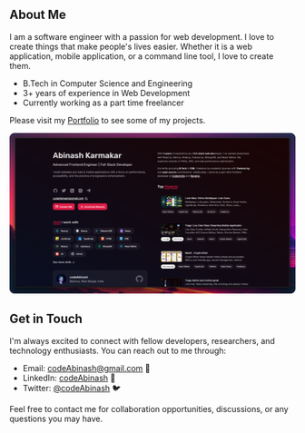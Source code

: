 ## About Me

I am a software engineer with a passion for web development. I love to create things that make people's lives easier. Whether it is a web application, mobile application, or a command line tool, I love to create them.

- B.Tech in Computer Science and Engineering
- 3+ years of experience in Web Development
- Currently working as a part time freelancer

Please visit my
<a target="_blank" href="https://codeAbinash.vercel.app">Portfolio</a> to see some of my projects.

<a target="_blank" href="https://codeAbinash.vercel.app">
    <img src="images/portfolio.png" alt="Portfolio">
</a>

## Get in Touch

I'm always excited to connect with fellow developers, researchers, and technology enthusiasts. You can reach out to me through:

- Email: [codeAbinash@gmail.com](mailto:codeAbinash@gmail.com) 📧
- LinkedIn: [codeAbinash](https://www.linkedin.com/in/codeAbinash) 💼
- Twitter: [@codeAbinash](https://twitter.com/codeAbinash) 🐦

Feel free to contact me for collaboration opportunities, discussions, or any questions you may have.

